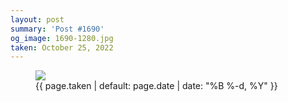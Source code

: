 ```yaml
---
layout: post
summary: 'Post #1690'
og_image: 1690-1280.jpg
taken: October 25, 2022
---
```


<figure class="post">
 <img sizes="(min-width: 700px) 50vw, calc(100vw - 2rem)" src="{{ site.assets_url }}/1690-640.jpg" srcset="{{ site.assets_url }}/1690-320.jpg 320w, {{ site.assets_url }}/1690-640.jpg 640w, {{ site.assets_url }}/1690-960.jpg 960w, {{ site.assets_url }}/1690-1280.jpg 1280w"/>
 <figcaption>
  <time>
   {{ page.taken | default: page.date | date: "%B %-d, %Y" }}
  </time>
 </figcaption>
</figure>

